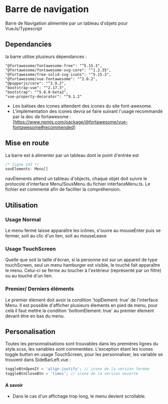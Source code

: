 # Barre de navigation

Barre de Navigation alimentée par un tableau d'objets pour VueJs/Typescript

## Dependancies

la barre utilise plusieurs dépendances : 
```
"@fortawesome/fontawesome-free": "^5.15.3",
"@fortawesome/fontawesome-svg-core": "^1.2.35",
"@fortawesome/free-solid-svg-icons": "^5.15.3",
"@fortawesome/vue-fontawesome": "^2.0.2",
"@popperjs/core": "^2.9.2",
"bootstrap-vue": "^2.17.3",
"bootstrap": "^5.0.0-beta2",
"vue-property-decorator": "^9.1.2"
```

- Les balises des icones attendent des icones du site font-awesome.
- L'implémentation des icones devra se faire suivant l'usage recommandé par la doc de fortawesome : 
[https://www.npmjs.com/package/@fortawesome/vue-fontawesome#recommended]


## Mise en route

La barre est à alimenter par un tableau dont le point d'entrée est
```typescript
/* ligne 143 */
navElements: Menu[]
```

navElements attend un tableau d'objects, chaque objet doit suivre le protocole d'interface Menu/SousMenu du fichier interfaceMenu.ts. Le fichier est commenté afin de faciliter la compréhension.

## Utilisation

### Usage Normal
Le menu fermé laisse apparaître les icônes, s'ouvre au mouseEnter puis se fermer, soit au clic d'un lien, soit au mouseLeave

### Usage TouchScreen
Quelle que soit la taille d'écran, si la personne est sur un appareil de type touchScreen, seul un menu hamburger est visible, le touché fait apparaître le menu.
Celui-ci se ferme au toucher à l'extérieur (représenté par un filtre) ou au touché d'un lien.

### Premier/ Derniers éléments
Le premier élément doit avoir la condition 'topElement: true' de l'interface Menu.
Il est possible d'afficher plusieurs élements en pied de menu, pour celà il faut mettre la condition 'bottomElement: true' au premier élement devant être en bas du menu.

## Personalisation

Toutes les personnalisations sont trouvables dans les premiéres lignes du style.scss, les variables sont commentées.
L'exception étant les icones toggle button en usage TouchScreen, pour les personnaliser, les variable se trouvent dans SideBarLeft.vue : 

```javascript
toggleBtnOpenIt = 'align-justify'; // icone de la version fermée
toggleBtnCloseBtn = 'times'; // icone de la version ouverte
```

#### A savoir

- Dans le cas d'un affichage trop long, le menu devient scrollable.
